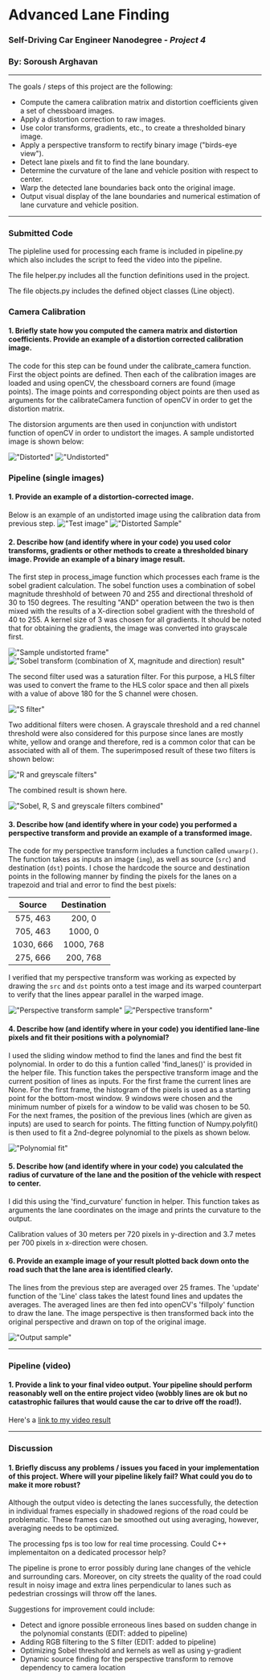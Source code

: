 # **Advanced Lane Finding** 
### Self-Driving Car Engineer Nanodegree - _Project 4_
### By: **Soroush Arghavan**

---

The goals / steps of this project are the following:

* Compute the camera calibration matrix and distortion coefficients given a set of chessboard images.
* Apply a distortion correction to raw images.
* Use color transforms, gradients, etc., to create a thresholded binary image.
* Apply a perspective transform to rectify binary image ("birds-eye view").
* Detect lane pixels and fit to find the lane boundary.
* Determine the curvature of the lane and vehicle position with respect to center.
* Warp the detected lane boundaries back onto the original image.
* Output visual display of the lane boundaries and numerical estimation of lane curvature and vehicle position.

[//]: # (Image References)

[video1]: ./output.mp4 "Video"
---

### Submitted Code
The pipleline used for processing each frame is included in pipeline.py which also includes the script to feed the video into the pipeline.

The file helper.py includes all the function definitions used in the project.

The file objects.py includes the defined object classes (Line object).

### Camera Calibration

#### 1. Briefly state how you computed the camera matrix and distortion coefficients. Provide an example of a distortion corrected calibration image.

The code for this step can be found under the calibrate_camera function. First the object points are defined. Then each of the calibration images are loaded and using openCV, the chessboard corners are found (image points). The image points and corresponding object points are then used as arguments for the calibrateCamera function of openCV in order to get the distortion matrix.

The distorsion arguments are then used in conjunction with undistort function of openCV in order to undistort the images. A sample undistorted image is shown below:

!["Distorted"](./camera_cal/calibration2.jpg) 
!["Undistorted"](./figure_1.png)

### Pipeline (single images)

#### 1. Provide an example of a distortion-corrected image.
Below is an example of an undistorted image using the calibration data from previous step.
!["Test image"](./test_images/test1.jpg)
!["Distorted Sample"](./figure_2.png)

#### 2. Describe how (and identify where in your code) you used color transforms, gradients or other methods to create a thresholded binary image.  Provide an example of a binary image result.
The first step in process_image function which processes each frame is the sobel gradient calculation. The sobel function uses a combination of sobel magnitude threshhold of between 70 and 255 and directional threshold of 30 to 150 degrees. The resulting "AND" operation between the two is then mixed with the results of a X-direction sobel gradient with the threshold of 40 to 255. A kernel size of 3 was chosen for all gradients.
It should be noted that for obtaining the gradients, the image was converted into grayscale first.

!["Sample undistorted frame"](./figure_3.png)
!["Sobel transform (combination of X, magnitude and direction) result"](./figure_4.png)

The second filter used was a saturation filter. For this purpose, a HLS filter was used to convert the frame to the HLS color space and then all pixels with a value of above 180 for the S channel were chosen.

!["S filter"](./figure_5.png)

Two additional filters were chosen. A grayscale threshold and a red channel threshold were also considered for this purpose since lanes are mostly white, yellow and orange and therefore, red is a common color that can be associated with all of them. The superimposed result of these two filters is shown below:

!["R and greyscale filters"](./figure_6aa.png)

The combined result is shown here.

!["Sobel, R, S and greyscale filters combined"](./figure_6b.png)

#### 3. Describe how (and identify where in your code) you performed a perspective transform and provide an example of a transformed image.

The code for my perspective transform includes a function called `unwarp()`. The function takes as inputs an image (`img`), as well as source (`src`) and destination (`dst`) points.  I chose the hardcode the source and destination points in the following manner by finding the pixels for the lanes on a trapezoid and trial and error to find the best pixels:

| Source        | Destination   | 
|:-------------:|:-------------:| 
| 575, 463      | 200, 0        | 
| 705, 463      | 1000, 0       |
| 1030, 666     | 1000, 768     |
| 275, 666      | 200, 768      |

I verified that my perspective transform was working as expected by drawing the `src` and `dst` points onto a test image and its warped counterpart to verify that the lines appear parallel in the warped image.

!["Perspective transform sample"](./figure_7.png)
!["Perspective transform"](./figure_8.png)

#### 4. Describe how (and identify where in your code) you identified lane-line pixels and fit their positions with a polynomial?

I used the sliding window method to find the lanes and find the best fit polynomial. In order to do this a funtion called 'find_lanes()' is provided in the helper file. This function takes the perspective transform image and the current position of lines as inputs. For the first frame the current lines are None.
For the first frame, the histogram of the pixels is used as a starting point for the bottom-most window. 9 windows were chosen and the minimum number of pixels for a window to be valid was chosen to be 50.
For the next frames, the position of the previous lines (which are given as inputs) are used to search for points. The fitting function of Numpy.polyfit() is then used to fit a 2nd-degree polynomial to the pixels as shown below.

!["Polynomial fit"](./figure_9.png)

#### 5. Describe how (and identify where in your code) you calculated the radius of curvature of the lane and the position of the vehicle with respect to center.

I did this using the 'find_curvature' function in helper. This function takes as arguments the lane coordinates on the image and prints the curvature to the output.

Calibration values of 30 meters per 720 pixels in y-direction and 3.7 metes per 700 pixels in x-direction were chosen.

#### 6. Provide an example image of your result plotted back down onto the road such that the lane area is identified clearly.

The lines from the previous step are averaged over 25 frames. The 'update' function of the 'Line' class takes the latest found lines and updates the averages. The averaged lines are then fed into openCV's 'fillpoly' function to draw the lane. The image perspective is then transformed back into the original perspective and drawn on top of the original image.

!["Output sample"](./figure_10.png)

---

### Pipeline (video)

#### 1. Provide a link to your final video output.  Your pipeline should perform reasonably well on the entire project video (wobbly lines are ok but no catastrophic failures that would cause the car to drive off the road!).

Here's a [link to my video result](./output.mp4)

---

### Discussion

#### 1. Briefly discuss any problems / issues you faced in your implementation of this project.  Where will your pipeline likely fail?  What could you do to make it more robust?

Although the output video is detecting the lanes successfully, the detection in individual frames especially in shadowed regions of the road could be problematic. These frames can be smoothed out using averaging, however, averaging needs to be optimized.

The processing fps is too low for real time processing. Could C++ implementaiton on a dedicated processor help?

The pipeline is prone to error possibly during lane changes of the vehicle and surrounding cars. Moreover, on city streets the quality of the road could result in noisy image and extra lines perpendicular to lanes such as pedestrian crossings will throw off the lanes.

Suggestions for improvement could include:
* Detect and ignore possible erroneous lines based on sudden change in the polynomial constants (EDIT: added to pipeline)
* Adding RGB filtering to the S filter (EDIT: added to pipeline)
* Optimizing Sobel threshold and kernels as well as using y-gradient
* Dynamic source finding for the perspective transform to remove dependency to camera location

